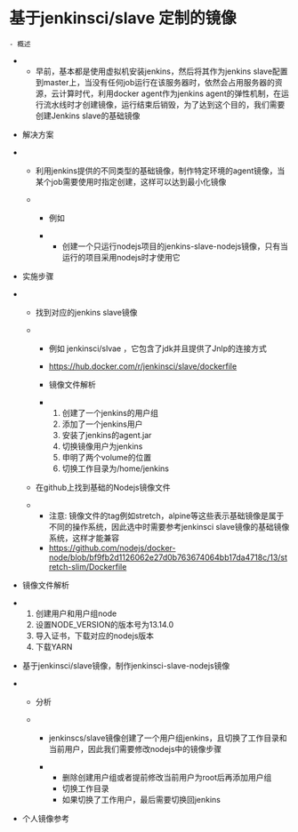 # 基于jenkinsci/slave 定制的镜像

	- 概述

- - 早前，基本都是使用虚拟机安装jenkins，然后将其作为jenkins       slave配置到master上，当没有任何job运行在该服务器时，依然会占用服务器的资源，云计算时代，利用docker       agent作为jenkins agent的弹性机制，在运行流水线时才创建镜像，运行结束后销毁，为了达到这个目的，我们需要创建Jenkins slave的基础镜像

- 解决方案

- - 利用jenkins提供的不同类型的基础镜像，制作特定环境的agent镜像，当某个job需要使用时指定创建，这样可以达到最小化镜像

  - - 例如

    - - 创建一个只运行nodejs项目的jenkins-slave-nodejs镜像，只有当运行的项目采用nodejs时才使用它

 

- 实施步骤

- - 找到对应的jenkins       slave镜像

  - - 例如        jenkinsci/slvae ，它包含了jdk并且提供了Jnlp的连接方式

    - https://hub.docker.com/r/jenkinsci/slave/dockerfile

    - 镜像文件解析

    - 1. 创建了一个jenkins的用户组
      2. 添加了一个jenkins用户
      3. 安装了jenkins的agent.jar
      4. 切换镜像用户为jenkins
      5. 申明了两个volume的位置
      6. 切换工作目录为/home/jenkins

  - 在github上找到基础的Nodejs镜像文件

  - - 注意: 镜像文件的tag例如stretch，alpine等这些表示基础镜像是属于不同的操作系统，因此选中时需要参考jenkinsci        slave镜像的基础镜像系统，这样才能兼容
    - https://github.com/nodejs/docker-node/blob/bf9fb2d1126062e27d0b763674064bb17da4718c/13/stretch-slim/Dockerfile

 

- 镜像文件解析

- 1. 创建用户和用户组node
  2. 设置NODE_VERSION的版本号为13.14.0
  3. 导入证书，下载对应的nodejs版本
  4. 下载YARN

- 基于jenkinsci/slave镜像，制作jenkinsci-slave-nodejs镜像

- -  分析

  - - jenkinscs/slave镜像创建了一个用户组jenkins，且切换了工作目录和当前用户，因此我们需要修改nodejs中的镜像步骤

    - - 删除创建用户组或者提前修改当前用户为root后再添加用户组
      - 切换工作目录
      - 如果切换了工作用户，最后需要切换回jenkins

- 个人镜像参考

 
